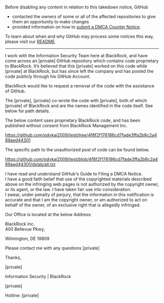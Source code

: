 Before disabling any content in relation to this takedown notice, GitHub
- contacted the owners of some or all of the affected repositories to give them an opportunity to make changes
- provided information on how to [submit a DMCA Counter Notice](https://docs.github.com/en/articles/guide-to-submitting-a-dmca-counter-notice).

To learn about when and why GitHub may process some notices this way, please visit our [README](https://github.com/github/dmca/blob/master/README.md).

---

I work with the Information Security Team here at BlackRock, and have come across an [private] GitHub repository which contains code proprietary to BlackRock. It’s believed that this [private] worked on this code while [private] at BlackRock, but has since left the company and has posted the code publicly through his GitHub Account.

 

BlackRock would like to request a removal of the code with the assistance of GitHub.

 

The [private], [private] co-wrote the code with [private], both of which [private] of BlackRock and are the names identified in the code itself. See below for path details.

 

The below content uses proprietary BlackRock code, and has been published without consent from BlackRock Management Inc.

https://github.com/odykai2009/test/tree/4f8f2f176186cd7fade3ffa2b8c2a489aed44301
 

The specific path to the unauthorized post of code can be found below.

https://github.com/odykai2009/test/blob/4f8f2f176186cd7fade3ffa2b8c2a489aed44301/dslab/all.txt
 

 

I have read and understand GitHub's Guide to Filing a DMCA Notice.  
I have a good faith belief that use of the copyrighted materials described above on the infringing web pages is not authorized by the copyright owner, or its agent, or the law. I have taken fair use into consideration.  
I swear, under penalty of perjury, that the information in this notification is accurate and that I am the copyright owner, or am authorized to act on behalf of the owner, of an exclusive right that is allegedly infringed.
 

Our Office is located at the below Address:
  
BlackRock Inc.  
400 Bellevue Pkwy,

Wilmington, DE 19809

 

Please contact me with any questions [private]

 

Thanks,

 

[private]

Information Security | BlackRock

[private]  

Hotline: [private]
